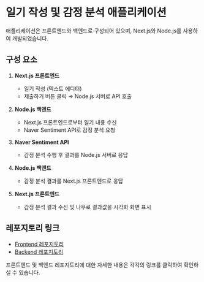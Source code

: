 # 일기 작성 및 감정 분석 애플리케이션

애플리케이션은 프론트엔드와 백엔드로 구성되어 있으며, Next.js와 Node.js를 사용하여 개발되었습니다.

## 구성 요소

1. **Next.js 프론트엔드**
   - 일기 작성 (텍스트 에디터)
   - 제출하기 버튼 클릭 → Node.js 서버로 API 호출

2. **Node.js 백엔드**
   - Next.js 프론트엔드로부터 일기 내용 수신
   - Naver Sentiment API로 감정 분석 요청

3. **Naver Sentiment API**
   - 감정 분석 수행 후 결과를 Node.js 서버로 응답

4. **Node.js 백엔드**
   - 감정 분석 결과를 Next.js 프론트엔드로 응답

5. **Next.js 프론트엔드**
   - 감정 분석 결과 수신 및 나무로 결과값을 시각화 화면 표시

## 레포지토리 링크

- [Frontend 레포지토리](https://github.com/2024EwhaCap02/Frontend)
- [Backend 레포지토리](https://github.com/2024EwhaCap02/Backend)

프론트엔드 및 백엔드 레포지토리에 대한 자세한 내용은 각각의 링크를 클릭하여 확인하실 수 있습니다.
